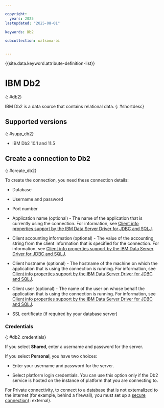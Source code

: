 ```yaml
---

copyright:
  years: 2025
lastupdated: "2025-08-01"

keywords: Db2

subcollection: watsonx-bi


---
```

{{site.data.keyword.attribute-definition-list}}

# IBM Db2 
{: #db2}

IBM Db2 is a data source that contains relational data. {: #shortdesc}

## Supported versions
{: #supp_db2}

- IBM Db2 10.1 and 11.5

## Create a connection to Db2
{: #create_db2}

To create the connection, you need these connection details:

- Database
- Username and password
- Port number

- Application name (optional) - The name of the application that is currently using the connection. For information, see [Client info properties support by the IBM Data Server Driver for JDBC and SQLJ](https://www.ibm.com/docs/SSEPGG_11.5.0/Javadocs/src/tpc/imjcc_r0052001.html).

- Client accounting information (optional) - The value of the accounting string from the client information that is specified for the connection. For information, see [Client info properties support by the IBM Data Server Driver for JDBC and SQLJ](https://www.ibm.com/docs/SSEPGG_11.5.0/Javadocs/src/tpc/imjcc_r0052001.html).

- Client hostname (optional) - The hostname of the machine on which the application that is using the connection is running. For information, see [Client info properties support by the IBM Data Server Driver for JDBC and SQLJ](https://www.ibm.com/docs/SSEPGG_11.5.0/Javadocs/src/tpc/imjcc_r0052001.html).

- Client user (optional) - The name of the user on whose behalf the application that is using the connection is running. For information, see [Client info properties support by the IBM Data Server Driver for JDBC and SQLJ](https://www.ibm.com/docs/SSEPGG_11.5.0/Javadocs/src/tpc/imjcc_r0052001.html).

- SSL certificate (if required by your database server)

### Credentials
{: #db2_credentials}

If you select **Shared**, enter a username and password for the server.

If you select **Personal**, you have two choices:

- Enter your username and password for the server.

- Select platform login credentials. You can use this option only if the Db2 service is hosted on the instance of platform that you are connecting to.

For Private connectivity, to connect to a database that is not externalized to the internet (for example, behind a firewall), you must set up a [secure connection](/docs/watsonx-bi?topic=watsonx-bi-satellite){: external}.
